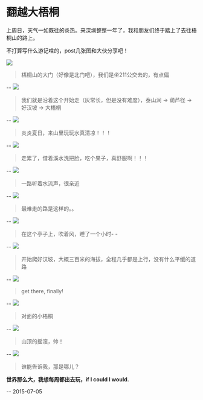 翻越大梧桐
===
上周日，天气一如既往的炎热。来深圳整整一年了，我和朋友们终于踏上了去往梧桐山的路上。

不打算写什么游记啥的，post几张图和大伙分享吧！

![](arts/entrance-door.jpg)
> 梧桐山的大门（好像是北门吧），我们是坐211公交去的，有点偏

--
![](arts/taishan-stream.jpg)
> 我们就是沿着这个开始走（灰常长，但是没有难度），泰山涧 -> 葫芦径 -> 好汉坡 -> 大梧桐

--
![](arts/playing-water.jpg)
> 炎炎夏日，来山里玩玩水真清凉！！！

--
![](arts/washing-face.jpg)
> 走累了，借着溪水洗把脸，吃个果子，真舒服啊！！！

--
![](arts/fall.jpg)
> 一路听着水流声，很亲近

--
![](arts/road.jpg)
> 最难走的路是这样的。。

--
![](arts/sleepy.jpg)
> 在这个亭子上，吹着风，睡了一个小时- -

--
![](arts/hero-slope.jpg)
> 开始爬好汉坡，大概三百米的海拔，全程几乎都是上行，没有什么平缓的道路

--
![](arts/peek.jpg)
> get there, finally!

--
![](arts/small-wutong.jpg)
> 对面的小梧桐

--
![](arts/music.jpg)
> 山顶的摇滚，帅！

--
![](arts/there.jpg)
> 谁能告诉我，那是哪儿？


**世界那么大，我想每周都出去玩，if I could I would.**

--
2015-07-05

